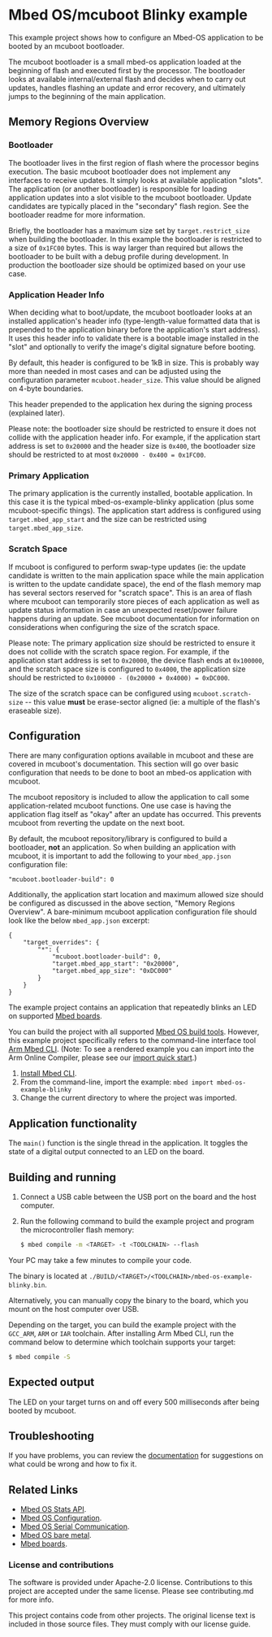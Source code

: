 # Mbed OS/mcuboot Blinky example

This example project shows how to configure an Mbed-OS application to be booted by an mcuboot bootloader.

The mcuboot bootloader is a small mbed-os application loaded at the beginning of flash and executed first by the processor. The bootloader looks at available internal/external flash and decides when to carry out updates, handles flashing an update and error recovery, and ultimately jumps to the beginning of the main application.

## Memory Regions Overview

### Bootloader
The bootloader lives in the first region of flash where the processor begins execution. The basic mcuboot bootloader does not implement any interfaces to receive updates. It simply looks at available application "slots". The application (or another bootloader) is responsible for loading application updates into a slot visible to the mcuboot bootloader. Update candidates are typically placed in the "secondary" flash region. See the bootloader readme for more information.

Briefly, the bootloader has a maximum size set by `target.restrict_size` when building the bootloader. In this example the bootloader is restricted to a size of `0x1FC00` bytes. This is way larger than required but allows the bootloader to be built with a debug profile during development. In production the bootloader size should be optimized based on your use case.

### Application Header Info

When deciding what to boot/update, the mcuboot bootloader looks at an installed application's header info (type-length-value formatted data that is prepended to the application binary before the application's start address). It uses this header info to validate there is a bootable image installed in the "slot" and optionally to verify the image's digital signature before booting.

By default, this header is configured to be 1kB in size. This is probably way more than needed in most cases and can be adjusted using the configuration parameter `mcuboot.header_size`. This value should be aligned on 4-byte boundaries.

This header prepended to the application hex during the signing process (explained later).

Please note: the bootloader size should be restricted to ensure it does not collide with the application header info. For example, if the application start address is set to `0x20000` and the header size is `0x400`, the bootloader size should be restricted to at most `0x20000 - 0x400 = 0x1FC00`.

### Primary Application

The primary application is the currently installed, bootable application. In this case it is the typical mbed-os-example-blinky application (plus some mcuboot-specific things). The application start address is configured using `target.mbed_app_start` and the size can be restricted using `target.mbed_app_size`.

### Scratch Space

If mcuboot is configured to perform swap-type updates (ie: the update candidate is written to the main application space while the main application is written to the update candidate space), the end of the flash memory map has several sectors reserved for "scratch space". This is an area of flash where mcuboot can temporarily store pieces of each application as well as update status information in case an unexpected reset/power failure happens during an update. See mcuboot documentation for information on considerations when configuring the size of the scratch space.

Please note: The primary application size should be restricted to ensure it does not collide with the scratch space region. For example, if the application start address is set to `0x20000`, the device flash ends at `0x100000`, and the scratch space size is configured to `0x4000`, the application size should be restricted to `0x100000 - (0x20000 + 0x4000) = 0xDC000`.

The size of the scratch space can be configured using `mcuboot.scratch-size` -- this value **must** be erase-sector aligned (ie: a multiple of the flash's eraseable size).

## Configuration 

There are many configuration options available in mcuboot and these are covered in mcuboot's documentation. This section will go over basic configuration that needs to be done to boot an mbed-os application with mcuboot.

The mcuboot repository is included to allow the application to call some application-related mcuboot functions. One use case is having the application flag itself as "okay" after an update has occurred. This prevents mcuboot from reverting the update on the next boot.

By default, the mcuboot repository/library is configured to build a bootloader, **not** an application. So when building an application with mcuboot, it is important to add the following to your `mbed_app.json` configuration file:

```
"mcuboot.bootloader-build": 0
```

Additionally, the application start location and maximum allowed size should be configured as discussed in the above section, "Memory Regions Overview". A bare-minimum mcuboot application configuration file should look like the below `mbed_app.json` excerpt:

```
{
    "target_overrides": {
        "*": {
            "mcuboot.bootloader-build": 0,
            "target.mbed_app_start": "0x20000",
            "target.mbed_app_size": "0xDC000"
        }
    }
}
```



The example project contains an application that repeatedly blinks an LED on supported [Mbed boards](https://os.mbed.com/platforms/).

You can build the project with all supported [Mbed OS build tools](https://os.mbed.com/docs/mbed-os/latest/tools/index.html). However, this example project specifically refers to the command-line interface tool [Arm Mbed CLI](https://github.com/ARMmbed/mbed-cli#installing-mbed-cli).
(Note: To see a rendered example you can import into the Arm Online Compiler, please see our [import quick start](https://os.mbed.com/docs/mbed-os/latest/quick-start/online-with-the-online-compiler.html#importing-the-code).)

1. [Install Mbed CLI](https://os.mbed.com/docs/mbed-os/latest/quick-start/offline-with-mbed-cli.html).
1. From the command-line, import the example: `mbed import mbed-os-example-blinky`
1. Change the current directory to where the project was imported.

## Application functionality

The `main()` function is the single thread in the application. It toggles the state of a digital output connected to an LED on the board.

## Building and running

1. Connect a USB cable between the USB port on the board and the host computer.
1. Run the following command to build the example project and program the microcontroller flash memory:

    ```bash
    $ mbed compile -m <TARGET> -t <TOOLCHAIN> --flash
    ```

Your PC may take a few minutes to compile your code.

The binary is located at `./BUILD/<TARGET>/<TOOLCHAIN>/mbed-os-example-blinky.bin`.

Alternatively, you can manually copy the binary to the board, which you mount on the host computer over USB.

Depending on the target, you can build the example project with the `GCC_ARM`, `ARM` or `IAR` toolchain. After installing Arm Mbed CLI, run the command below to determine which toolchain supports your target:

```bash
$ mbed compile -S
```

## Expected output
The LED on your target turns on and off every 500 milliseconds after being booted by mcuboot.


## Troubleshooting
If you have problems, you can review the [documentation](https://os.mbed.com/docs/latest/tutorials/debugging.html) for suggestions on what could be wrong and how to fix it.

## Related Links

* [Mbed OS Stats API](https://os.mbed.com/docs/latest/apis/mbed-statistics.html).
* [Mbed OS Configuration](https://os.mbed.com/docs/latest/reference/configuration.html).
* [Mbed OS Serial Communication](https://os.mbed.com/docs/latest/tutorials/serial-communication.html).
* [Mbed OS bare metal](https://os.mbed.com/docs/mbed-os/latest/reference/mbed-os-bare-metal.html).
* [Mbed boards](https://os.mbed.com/platforms/).

### License and contributions

The software is provided under Apache-2.0 license. Contributions to this project are accepted under the same license. Please see contributing.md for more info.

This project contains code from other projects. The original license text is included in those source files. They must comply with our license guide.
